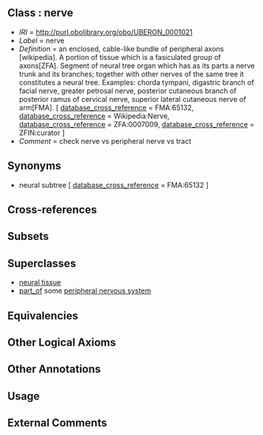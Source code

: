 
## Class : nerve

 * *IRI* = http://purl.obolibrary.org/obo/UBERON_0001021
 * *Label* = nerve
 * *Definition* = an enclosed, cable-like bundle of peripheral axons [wikipedia]. A portion of tissue which is a fasiculated group of axons[ZFA]. Segment of neural tree organ which has as its parts a nerve trunk and its branches; together with other nerves of the same tree it constitutes a neural tree. Examples: chorda tympani, digastric branch of facial nerve, greater petrosal nerve, posterior cutaneous branch of posterior ramus of cervical nerve, superior lateral cutaneous nerve of arm[FMA]. [ [database_cross_reference](../../ef/oboInOwl#hasDbXref.md) = FMA:65132, [database_cross_reference](../../ef/oboInOwl#hasDbXref.md) = Wikipedia:Nerve, [database_cross_reference](../../ef/oboInOwl#hasDbXref.md) = ZFA:0007009, [database_cross_reference](../../ef/oboInOwl#hasDbXref.md) = ZFIN:curator ]
 * *Comment* = check nerve vs peripheral nerve vs tract

## Synonyms

 * neural subtree [ [database_cross_reference](../../ef/oboInOwl#hasDbXref.md) = FMA:65132 ]

## Cross-references


## Subsets


## Superclasses

 * [neural tissue](../../UBERON/14/UBERON_0003714.md)
 * [part_of](../../BFO/50/BFO_0000050.md) some [peripheral nervous system](../../UBERON/10/UBERON_0000010.md)

## Equivalencies


## Other Logical Axioms


## Other Annotations


## Usage


## External Comments

